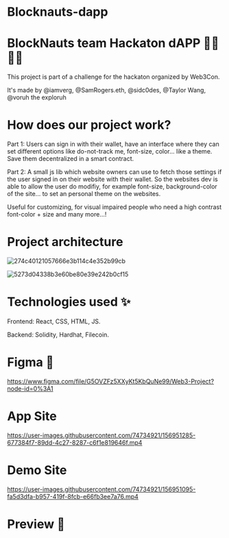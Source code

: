 # Blocknauts-dapp

# BlockNauts team Hackaton dAPP 👨‍💻👩‍💻
This project is part of a challenge for the hackaton organized by Web3Con.

It's made by @iamverg, @SamRogers.eth, @sidc0des, @Taylor Wang, @voruh the exploruh

# How does our project work?

Part 1: Users can sign in with their wallet, have an interface where they can set different options like do-not-track me, font-size, color... like a theme. Save them decentralized in a smart contract. 

Part 2: A small js lib which website owners can use to fetch those settings if the user signed in on their website with their wallet. So the websites dev is able to allow the user do modifiy, for example font-size, background-color of the site... to set an personal theme on the websites. 

Useful for customizing, for visual impaired people who need a high contrast font-color + size and many more...!

# Project architecture

![274c40121057666e3b114c4e352b99cb](https://user-images.githubusercontent.com/74734921/156951455-60c3dbf2-294b-46bd-b7dd-51222d62da55.png)

![5273d04338b3e60be80e39e242b0cf15](https://user-images.githubusercontent.com/74734921/156951463-41ef7ee6-8ee8-4e31-80fe-83afb091e398.png)


# Technologies used ✨
Frontend: React, CSS, HTML, JS.

Backend: Solidity, Hardhat, Filecoin.

# Figma 🎨
https://www.figma.com/file/G5OVZFz5XXyKt5KbQuNe99/Web3-Project?node-id=0%3A1

# App Site

https://user-images.githubusercontent.com/74734921/156951285-677384f7-89dd-4c27-8287-c6f1e819646f.mp4

# Demo Site

https://user-images.githubusercontent.com/74734921/156951095-fa5d3dfa-b957-419f-8fcb-e66fb3ee7a76.mp4

# Preview 👀

